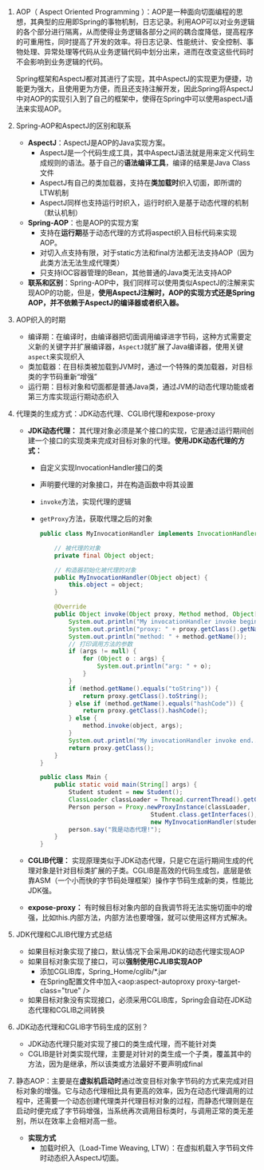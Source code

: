1. AOP（ Aspect Oriented Programming ）：AOP是一种面向切面编程的思想，其典型的应用即Spring的事物机制，日志记录。利用AOP可以对业务逻辑的各个部分进行隔离，从而使得业务逻辑各部分之间的耦合度降低，提高程序的可重用性，同时提高了开发的效率。将日志记录、性能统计、安全控制、事物处理、异常处理等代码从业务逻辑代码中划分出来，进而在改变这些代码时不会影响到业务逻辑的代码。

   Spring框架和AspectJ都对其进行了实现，其中AspectJ的实现更为便捷，功能更为强大，且使用更为方便，而且还支持注解开发，因此Spring将AspectJ中对AOP的实现引入到了自己的框架中，使得在Spring中可以使用aspectJ语法来实现AOP。

2. Spring-AOP和AspectJ的区别和联系

   + **AspectJ**：AspectJ是AOP的Java实现方案。
     + AspectJ是一个代码生成工具，其中AspectJ语法就是用来定义代码生成规则的语法。基于自己的**语法编译工具**，编译的结果是Java Class文件
     + AspectJ有自己的类加载器，支持在**类加载时**织入切面，即所谓的LTW机制
     + AspectJ同样也支持运行时织入，运行时织入是基于动态代理的机制（默认机制）
   + **Spring-AOP**：也是AOP的实现方案
     + 支持在**运行期**基于动态代理的方式将aspect织入目标代码来实现AOP。
     + 对切入点支持有限，对于static方法和final方法都无法支持AOP（因为此类方法无法生成代理类）
     + 只支持IOC容器管理的Bean，其他普通的Java类无法支持AOP
   + **联系和区别**：Spring-AOP中，我们同样可以使用类似AspectJ的注解来实现AOP的功能，但是，**使用AspectJ注解时，AOP的实现方式还是Spring AOP，并不依赖于AspectJ的编译器或者织入器。**

3. AOP织入的时期

   + 编译期：在编译时，由编译器把切面调用编译进字节码，这种方式需要定义新的关键字并扩展编译器，`AspectJ`就扩展了Java编译器，使用关键`aspect`来实现织入
   + 类加载器：在目标类被加载到JVM时，通过一个特殊的类加载器，对目标类的字节码重新“增强”
   + 运行期：目标对象和切面都是普通Java类，通过JVM的动态代理功能或者第三方库实现运行期动态织入

4. 代理类的生成方式：JDK动态代理、CGLIB代理和expose-proxy

   + **JDK动态代理：** 其代理对象必须是某个接口的实现，它是通过运行期间创建一个接口的实现类来完成对目标对象的代理。**使用JDK动态代理的方式：**
     
     + 自定义实现InvocationHandler接口的类
     
     + 声明要代理的对象接口，并在构造函数中将其设置

     + `invoke`方法，实现代理的逻辑
     
     + `getProxy`方法，获取代理之后的对象
     
       ```java
       public class MyInvocationHandler implements InvocationHandler {
       
           // 被代理的对象
           private final Object object;
       
           // 构造器初始化被代理的对象
           public MyInvocationHandler(Object object) {
               this.object = object;
           }
       
           @Override
           public Object invoke(Object proxy, Method method, Object[] args) throws Throwable {
               System.out.println("My invocationHandler invoke begin...");
               System.out.println("proxy: " + proxy.getClass().getName());
               System.out.println("method: " + method.getName());
               // 打印调用方法的参数
               if (args != null) {
                   for (Object o : args) {
                       System.out.println("arg: " + o);
                   }
               }
               if (method.getName().equals("toString")) {
                   return proxy.getClass().toString();
               } else if (method.getName().equals("hashCode")) {
                   return proxy.getClass().hashCode();
               } else {
                   method.invoke(object, args);
               }
               System.out.println("My invocationHandler invoke end...");
               return proxy.getClass();
           }
       }
       ```
     
       ```java
       public class Main {
           public static void main(String[] args) {
               Student student = new Student();
               ClassLoader classLoader = Thread.currentThread().getContextClassLoader();
               Person person = Proxy.newProxyInstance(classLoader, 
                                      Student.class.getInterfaces(), 
                                      new MyInvocationHandler(student));
               person.say("我是动态代理!");
           }
       }
       ```
     
   + **CGLIB代理：** 实现原理类似于JDK动态代理，只是它在运行期间生成的代理对象是针对目标类扩展的子类。CGLIB是高效的代码生成包，底层是依靠ASM（一个小而快的字节码处理框架）操作字节码生成新的类，性能比JDK强。

   + **expose-proxy：** 有时候目标对象内部的自我调节将无法实施切面中的增强，比如this.内部方法，内部方法也要增强，就可以使用这样方式解决。

5. JDK代理和CJLIB代理方式总结

   + 如果目标对象实现了接口，默认情况下会采用JDK的动态代理实现AOP
   + 如果目标对象实现了接口，可以**强制使用CJLIB实现AOP**
     + 添加CGLIB库，Spring_Home/cglib/*.jar
     + 在Spring配置文件中加入<aop:aspect-autoproxy proxy-target-class="true" />
   + 如果目标对象没有实现接口，必须采用CGLIB库，Spring会自动在JDK动态代理和CGLIB之间转换

6. JDK动态代理和CGLIB字节码生成的区别？

   + JDK动态代理只能对实现了接口的类生成代理，而不能针对类
   + CGLIB是针对类实现代理，主要是对针对的类生成一个子类，覆盖其中的方法，因为是继承，所以该类或方法最好不要声明成final

7. 静态AOP：主要是在**虚拟机启动时**通过改变目标对象字节码的方式来完成对目标对象的增强。它与动态代理相比具有更高的效率，因为在动态代理调用的过程中，还需要一个动态创建代理类并代理目标对象的过程，而静态代理则是在启动时便完成了字节码增强，当系统再次调用目标类时，与调用正常的类无差别，所以在效率上会相对高一些。

   + **实现方式**
     + 加载时织入（Load-Time Weaving, LTW）：在虚拟机载入字节码文件时动态织入AspectJ切面。